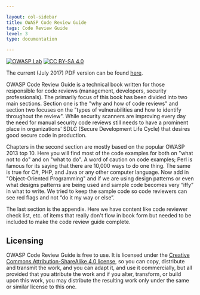 ```yaml
---

layout: col-sidebar
title: OWASP Code Review Guide
tags: Code Review Guide
level: 3
type: documentation

---
```


[![OWASP Lab](https://img.shields.io/badge/owasp-lab-yellow.svg)](https://owasp.org/projects/#all-projects)
[![CC BY-SA 4.0](https://licensebuttons.net/l/by-sa/4.0/80x15.png)](https://creativecommons.org/licenses/by-sa/4.0/)

The current (July 2017) PDF version can be found [here](assets/OWASP_Code_Review_Guide_v2.pdf).

OWASP Code Review Guide is a technical book written for those responsible for code reviews (management, developers, security professionals). The primarily focus of this book has been divided into two main sections. Section one is the "why and how of code reviews" and section two focuses on the "types of vulnerabilities and how to identify throughout the review". While security scanners are improving every day the need for manual security code reviews still needs to have a prominent place in organizations' SDLC (Secure Development Life Cycle) that desires good secure code in production.

Chapters in the second section are mostly based on the popular OWASP 2013 top 10. Here you will find most of the code examples for both on "what not to do" and on "what to do". A word of caution on code examples; Perl is famous for its saying that there are 10,000 ways to do one thing. The same is true for C#, PHP, and Java or any other computer language. Now add in "Object-Oriented Programming" and if we are using design patterns or even what designs patterns are being used and sample code becomes very “iffy” in what to write. We tried to keep the sample code so code reviewers can see red flags and not “do it my way or else”.

The last section is the appendix. Here we have content like code reviewer check list, etc. of items that really don't flow in book form but needed to be included to make the code review guide complete. 

## Licensing

OWASP Code Review Guide is free to use. It is licensed under the [Creative Commons Attribution-ShareAlike 4.0 license](http://creativecommons.org/licenses/by-sa/4.0/), so you can copy, distribute and transmit the work, and you can adapt it, and use it commercially, but all provided that you attribute the work and if you alter, transform, or build upon this work, you may distribute the resulting work only under the same or similar license to this one.
